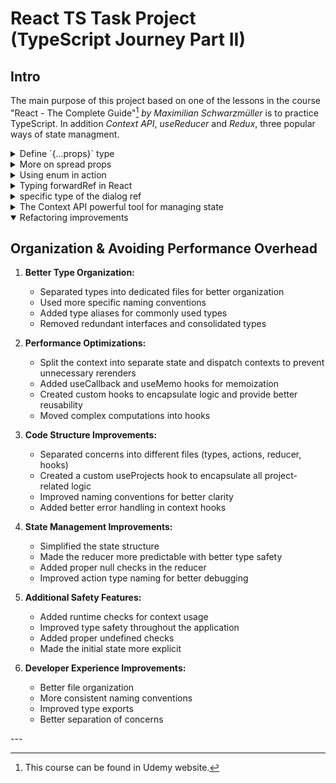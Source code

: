 # React TS Task Project <br> (TypeScript Journey Part II)

## Intro
The main purpose of this project based on one of the lessons in the course "React - The Complete Guide"[^1] *by Maximilian Schwarzmüller* is to practice TypeScript. In addition *Context API*, *useReducer* and *Redux*, three popular ways of state managment.

<details><summary>Define `{...props}` type</summary>
 
## How to define the spread property in a component
### Narrowing came to the rescue
 
 I spent quite a lot of time trying to solve this doubt on how to type the spread property of a component what is shown in the next snippet:

---

 ```ts
interface InputProps { 
isTextarea: boolean, 
label: string, 
props: // Which type is this? 
} 

export default function input({ isTextarea, label, ...props }: InputProps)
{ 
  return ( 
    <p>
      <label htmlFor="">{label}</label> 
      {isTextarea ? <textarea {...props} /> : <input {...props} />} 
    </p> 
) 
}
 ```
For the props field in the InputProps interface, we want to account for the different props accepted by `<textarea>` and `<input>`. Since textarea and input elements share many props but also have unique ones, we can use TypeScript's built-in utility types. 

## Solution

We can use a discriminated union to conditionally handle the props depending on the isTextarea flag. Here's how:

```ts
import React from "react";

interface InputPropsBase {
  label: string;
}

interface InputPropsTextArea extends InputPropsBase {
  isTextarea: true;
  props?: React.TextareaHTMLAttributes<HTMLTextAreaElement>;
}

interface InputPropsInput extends InputPropsBase {
  isTextarea: false;
  props?: React.InputHTMLAttributes<HTMLInputElement>;
}

type InputProps = InputPropsTextArea | InputPropsInput;
```
## Explanation
1. **Base Properties:**<br>
   * The label property is common to both cases, so it's extracted into a base interface InputPropsBase.

2. **Conditional Props:**<br>
   * *InputPropsTextArea:* Includes isTextarea: true and allows `React.TextareaHTMLAttributes<HTMLTextAreaElement> as props`.
   * *InputPropsInput:* Includes isTextarea: false and allows `React.InputHTMLAttributes<HTMLInputElement> as props`.

3. **Discriminated Union:**<br>
   * Using `isTextarea` as the discriminator ensures that TypeScript will enforce the correct props type based on its value.

4. **Default Props:**<br>
   * Added `props = {}` to avoid undefined props when spreading.

However the spread operator `(...props)` does not automatically narrow the type of props to either `React.TextareaHTMLAttributes<HTMLTextAreaElement>` or `React.InputHTMLAttributes<HTMLInputElement>` based on `isTextarea`. Like:

```ts
export default function Input({ isTextarea, label, props = {} }: InputProps) {
  return (
    <p>
      <label htmlFor="">{label}</label>
      {isTextarea ? (
        <textarea {...props} /> //This going to cause a mismatch
      ) : (
        <input {...props} /> //This going to cause a mismatch
      )}
    </p>
  );
}

```
It's going to attempt to assign the full union of both types to each element, causing a mismatch for event handlers like `onChange`.

We need to narrow the type explicitly before spreading props. 

### Narrow Props Based on isTextarea

```ts
export default function Input({ isTextarea, label, props = {} }: InputProps) {
  if (isTextarea) {
    // Narrow to TextArea props
    const textareaProps = props as React.TextareaHTMLAttributes<HTMLTextAreaElement>;
    return (
      <p>
        <label htmlFor="">{label}</label>
        <textarea {...textareaProps} />
      </p>
    );
  } else {
    // Narrow to Input props
    const inputProps = props as React.InputHTMLAttributes<HTMLInputElement>;
    return (
      <p>
        <label htmlFor="">{label}</label>
        <input {...inputProps} />
      </p>
    );
  }
}
```
## Explanation 
1. **Explicit Type Narrowing:**<br>
  Before spreading props, explicitly cast props to the correct type (`TextareaHTMLAttributes` or `InputHTMLAttributes`) using a `const` assignment.This ensures TypeScript knows the exact type of props when spreading into the respective element.

2. **Union Resolution:**<br>
  The conditional `if (isTextarea)` ensures TypeScript understands which branch is active, allowing us to safely narrow props.

3. **Safe Spreading:**<br>
  After narrowing, spreading `textareaProps` or `inputProps` will no longer throw type errors, as their types align perfectly with the attributes of `<textarea>` and `<input>` respectively.

***TypeScript's type narrowing** requires clear distinctions in code flow, and unions don’t automatically propagate to props when destructuring. By explicitly casting and separating the logic, we ensure correctness.*

</details>

<details><summary>More on spread props</summary>
 
##  Using `onClick` in a `<button>`
```ts
import React from "react";

interface ButtonProps extends React.ButtonHTMLAttributes<HTMLButtonElement> {
  label: string;
}

export default function Button({ label, ...props }: ButtonProps) {
  return (
    <button {...props}>
      {label}
    </button>
  );
}
```
###  Explanation:
By extending `React.ButtonHTMLAttributes<HTMLButtonElement>`, the Button component automatically supports all valid attributes of a `<button>`, such as onClick, disabled, type, etc.
 
### TypeScript Validation
1. **TypeScript ensures that:**

   - `onClick` is properly typed as <br>
   `(event: React.MouseEvent<HTMLButtonElement>) => void.`
   - Other invalid attributes are caught. For example, passing an invalid attribute like rows to a `<button>` would result in an error:
```ts
<Button label="Invalid Button" rows={3} /> // ❌ Error: 'rows' does not exist on type 'ButtonHTMLAttributes<HTMLButtonElement>'
```
### Key Takeaways
   - onClick is an intrinsic attribute of `<button>`, and we don’t need to define it explicitly in our interface when extending `React.ButtonHTMLAttributes<HTMLButtonElement>`.
   - Using TypeScript’s intrinsic attributes for HTML elements ensures our props are aligned with the standard DOM attributes.

### Why Use label Instead of children?
1. **Semantic Clarity:**
   - label explicitly communicates that the string is the button's text content.
   - children is more generic and implies flexibility (e.g., the ability to nest other components).
2. **Consistency:**
   - If your component has other structured props (like icon, variant, etc.), using label keeps the API clear and avoids ambiguity:
```ts
<Button label="Click Me" icon={<Icon />} variant="primary" />;
```
3. **Flexibility for Other Features:**
   - If we later decide to allow additional customizations (like an optional icon or aria-label for accessibility), having a dedicated label makes it easier to manage:
```ts
interface ButtonProps extends React.ButtonHTMLAttributes<HTMLButtonElement> {
  label: string; // Text shown on the button
  icon?: React.ReactNode; // Optional icon to display
}

<Button label="Click Me" icon={<Icon />} />;
```
### Comparison
Using children:
```ts
<Button onClick={() => alert("Clicked!")}>Click Me</Button>;
```
Using label:
```ts
<Button onClick={() => alert("Clicked!")} label="Click Me" />;
```
Both work, but the second option (label) is more explicit for text-only buttons.
</details>
<details><summary>Using enum in action</summary>
 
##  Criteria of using enum
Using an enum for ActionType in reducers can make our code clearer and safer by:

1. **Providing a single source of truth:** The enum creates a set list of possible action types, making it easy to update action names in one place. It avoids typos that might happen if you used plain strings each time and provides TypeScript's auto-complete.

2. **Improving type safety:** When using enum with a union type (like Action), TypeScript can catch when an invalid action type is passed. Without an enum, you'd rely on string literals, which are more error-prone.

3. **Better readability:** enum values are descriptive, improving code readability when you use them in a switch statement or within the reducer. This makes it immediately clear what actions the reducer supports.

In this setup, ActionType is reusable if you expand the app, ensuring consistency in any part of the app that uses these actions.

</details>
<details><summary>Typing forwardRef in React</summary>
 
## Properly type our React.forwardRef function for Input
### handle the ref argument
So starting with this part of the Input component:
```ts
const Input = React.forwardRef(function Input({ isTextarea, label, props = {} }: InputProps, ref) {
    //code...
    <textarea ref={ref} className={classesInput} {...textareaProps} />
    //more code...
    <input ref={ref} className={classesInput} {...inputProps} />
    })
```
 To properly type our `React.forwardRef` function for `Input`, we need to handle the ref argument and its typing. Since ref will either point to a textarea or an input element based on the `isTextarea` prop, you'll need to define a generic type that accommodates both.

Here’s the updated and typed `React.forwardRef` implementation:
```ts
// models.read-the-docs
interface InputPropsBase {
    label: string;
}

interface InputPropsTextArea extends InputPropsBase {
    isTextarea: true;
    props?: React.TextareaHTMLAttributes<HTMLTextAreaElement>;
}

interface InputPropsInput extends InputPropsBase {
    isTextarea: false;
    props?: React.InputHTMLAttributes<HTMLInputElement>;
}

type InputProps = InputPropsTextArea | InputPropsInput;

// Input.tsx
const Input = React.forwardRef<
    HTMLTextAreaElement | HTMLInputElement,
    InputProps
>(function Input({ isTextarea, label, props = {} }: InputProps, ref) {
  //code...
    <textarea
        ref={ref as React.Ref<HTMLTextAreaElement>}
        className={classesInput}
        {...textareaProps}
    />
    //more code...
    <input
        ref={ref as React.Ref<HTMLInputElement>}
        className={classesInput}
        {...inputProps}
    />
    })
```
### Key Changes and Explanation:
1. **ForwardRef Type:**
   - The `React.forwardRef` generic type is defined as `<HTMLTextAreaElement | HTMLInputElement, InputProps>`.
   - This ensures the ref can point to either an HTMLTextAreaElement or an `HTMLInputElement`, based on `isTextarea`.
2. **Casting ref:**
   - Inside the conditional branches, the ref is cast to the appropriate type using `React.Ref<HTMLTextAreaElement>` or `React.Ref<HTMLInputElement>`.
3. **Fallback for props:**
   - The props property in InputProps is still optional and defaults to an empty object ({}).
### Usage:
When consuming the Input component with a ref, TypeScript will correctly infer the type based on the isTextarea prop:
```ts
// NewProject.tsx
import React from "react";
import Input from "./Input";

export default function NewProject() {

    const title = React.useRef<HTMLInputElement>(null);
    const description = React.useRef<HTMLTextAreaElement>(null);
    const dueDate = React.useRef<HTMLInputElement>(null);
     return (
      // code component
       <Input
                    ref={title}
                    isTextarea={false}
                    label="Title"
                    props={{ type: "text", placeholder: "Enter text" }}
                />
                <Input
                    ref={description}
                    label="Description"
                    props={{ placeholder: "Enter your description" }}
                    isTextarea
                />
                <Input
                    ref={dueDate}
                    isTextarea={false}
                    label="Due Date"
                    props={{ type: "date" }}
                />
      //more code...
     )
   }
 ```
</details>
<details><summary>specific type of the dialog ref </summary>
 
## Defining type in Modal component 
```ts
//Modal.tsx
//code of the component
            open() {
                if (dialog.current !== undefined) dialog.current.showModal(); // ❌Error: Property 'showModal' does not exist on type 'never'.ts(2339) 
            }
//some more code..
            <dialog ref={dialog}>{children}</dialog>, // ❌Error:  Type 'MutableRefObject<undefined>' is not assignable to type 'LegacyRef<HTMLDialogElement> | undefined'. Type 'MutableRefObject<undefined>' is not assignable to type 'RefObject<HTMLDialogElement>'. Types of property 'current' are incompatible. Type 'undefined' is not assignable to type 'HTMLDialogElement | null'.ts(2322)
```
###  Solution
 By default, `React.useRef()` is initialized with undefined, leading TypeScript to infer the type as `MutableRefObject<undefined>`. Since we're working with an HTML `<dialog>` element, we should provide the correct type for the dialog `ref: HTMLDialogElement | null`.
Here's a corrected version of your Modal component:

```ts
// Ensure the modal root exists
const modalRoot = document.getElementById("modal-root");

const Modal = forwardRef(function Modal(
  { children }: ModalProps,
  ref: React.Ref<{ open: () => void }>
) {
  // Define the ref with the correct type
  const dialog = useRef<HTMLDialogElement | null>(null);

  // Use imperative handle to expose functions to the parent component
  useImperativeHandle(ref, () => ({
    open() {
      if (dialog.current) {
        dialog.current.showModal();
      }
    },
  }));

  // Render the dialog inside the modal root using portals
  if (modalRoot) {
    return createPortal(
      <dialog ref={dialog}>{children}</dialog>,
      modalRoot
    );
  }

  return null;
});
```
## Explanation of Fixes:
1. **Type for dialog Ref:**
   - Changed `const dialog = useRef();` to `const dialog = useRef<HTMLDialogElement | null>(null);` to specify that the dialog ref references an HTML `<dialog>` element.
2. **useImperativeHandle Type:**
   - Defined the type of `ref` as `React.Ref<{ open: () => void }>` to specify that the parent component can use the open function.
3. **Portal Check:**
   - Added a check for modalRoot to handle cases where modal-root is missing, ensuring a graceful fallback.
4. **createPortal Typing:**
   - Fixed dialog ref type mismatch by ensuring it matches the expected type `React.RefObject<HTMLDialogElement>`.
*This should eliminate the TypeScript errors and ensure proper type safety in your component.*

## Why ref as React.Ref<{ open: () => void }>?
1. **Default Behavior of ref:**
   - Normally, a ref in React points directly to an element (`HTMLDialogElement`, `HTMLDivElement`, etc.). However, when you use `forwardRef` with imperative handles, you're essentially customizing what the parent can "see" through that ref.

2. **Custom API for the Parent:**
   - Instead of exposing the raw DOM node (HTMLDialogElement), you're exposing an object with specific methods, like `{ open: () => void }`. TypeScript requires we to explicitly define the shape of that object.

3. **React's Ref Type:**<br>
The type `React.Ref<T>` represents a ref that can either:
   - Be a callback ref (function).
   - Be a `RefObject<T>` (created by useRef).
   - Or be null.

Since our component will expose the open() method, we declare the ref type as `React.Ref<{ open: () => void }>`, letting TypeScript know exactly what the parent will receive.
</details>

<details><summary>The Context API powerful tool for managing state</summary>
 
##  The Context API in ReactJS
 The Context API in ReactJS is a powerful tool for managing state and passing data through a component tree without prop drilling. When combined with TypeScript, it provides additional advantages, but it also introduces specific challenges. Below is a detailed breakdown:

## Advantages of Context API with TypeScript
1. **Avoids Prop Drilling**

   - Context simplifies the process of passing data deeply nested in a component tree. This is especially useful for global states like themes, authentication, or language preferences.
2. **Improved Type Safety**

   - TypeScript ensures that the context's shape is consistent across components. With well-defined types, developers are less prone to runtime errors caused by mismatched data structures.
3. **Better Developer Experience**

   - Intellisense in IDEs (e.g., VSCode) leverages TypeScript types, making it easier to use context values correctly and reducing the learning curve for new developers.
4. **Scalability for Small to Medium Apps**

   - Context API works well for apps with manageable state requirements, providing a simpler alternative to libraries like Redux for medium-sized projects.
5. **Integration with useReducer**

   - Combining Context with **useReducer** and **TypeScript** allows for fine-grained control over state and action types, enabling a structured state management approach.
6. **No Additional Dependencies**

   - Context API is built into React, eliminating the need for external libraries. TypeScript complements it seamlessly without requiring extra tools.

## Disadvantages of Context API with TypeScript
1. **Verbose Type Definitions**

   - Defining types for the context, provider, and consumer can be tedious, especially for complex contexts. <br> Example:
```ts
interface ContextProps {
    selectedProjectId: undefined | null | ProjectProps["id"];
    projects: ProjectProps[];
    onStartAddProject(): void;
    onCancelProject: () => void;
    onSelectedProject: (id: ProjectProps["id"]) => void;
    onAddProject: (projectData: ProjectFieldsProps) => void;
    onDeleteProject: () => void;
    project: ProjectProps | undefined;
    highlightSelectedID: ProjectProps["id"];
}
```

2. **Performance Overhead**

   - Context updates can trigger re-renders of all components consuming the context, even if they don't need the updated value. Managing performance with memoization and optimization becomes crucial.
3. **Boilerplate Code**

   - Creating the context, provider, and consumer involves repetitive patterns. With TypeScript, this can feel even more cumbersome due to the explicit type annotations.
4. **Scaling Issues**

   - For larger applications, using multiple contexts or deeply nested providers can lead to "provider hell." Managing multiple contexts with TypeScript requires meticulous type organization.
5. **Debugging Challenges**

   - Debugging context value propagation and unintended re-renders can be challenging. The TypeScript layer may make issues harder to trace due to the abstraction of types.
6. **Limited Suitability for Complex State Management**

   - For highly complex or frequently changing states, Context API becomes less efficient. Libraries like Redux or Zustand, which integrate well with TypeScript, may be better alternatives.
## When to Use Context API with TypeScript
- Small to medium-sized projects with straightforward global state requirements.
- Apps where type safety and structured data passing are critical.
- When avoiding external state management libraries like Redux or Zustand.
## When to Avoid or Limit Context API
- Large-scale projects with extensive state or complex interdependencies.
- Scenarios requiring frequent updates across unrelated components (better handled with ***Redux, Zustand***, or similar).

</details>
<details open><summary>Refactoring improvements</summary>
 
## Organization & Avoiding Performance Overhead
1. **Better Type Organization:**

   - Separated types into dedicated files for better organization
   - Used more specific naming conventions
   - Added type aliases for commonly used types
   - Removed redundant interfaces and consolidated types


2. **Performance Optimizations:**

    - Split the context into separate state and dispatch contexts to prevent unnecessary rerenders
    - Added useCallback and useMemo hooks for memoization
    - Created custom hooks to encapsulate logic and provide better reusability
    - Moved complex computations into hooks


3. **Code Structure Improvements:**

   - Separated concerns into different files (types, actions, reducer, hooks)
   - Created a custom useProjects hook to encapsulate all project-related logic
   - Improved naming conventions for better clarity
   - Added better error handling in context hooks


5. **State Management Improvements:**

    - Simplified the state structure
    - Made the reducer more predictable with better type safety
    - Added proper null checks in the reducer
    - Improved action type naming for better debugging


6. **Additional Safety Features:**

    - Added runtime checks for context usage
    - Improved type safety throughout the application
    - Added proper undefined checks
    - Made the initial state more explicit


7. **Developer Experience Improvements:**

    - Better file organization
    - More consistent naming conventions
    - Improved type exports
    - Better separation of concerns
 

</details>
---

[^1]: This course can be found in Udemy website.
